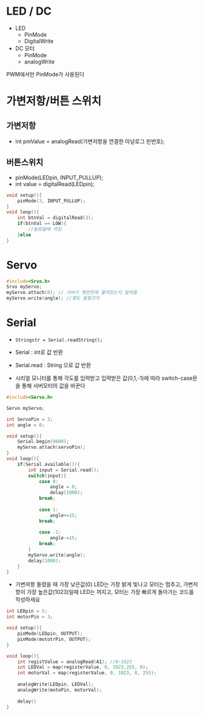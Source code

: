# LED / DC
- LED
	- PinMode 
	- DigitalWrite
- DC 모터
	- PinMode
	- analogWrite

PWM에서만 PinMode가 사용된다

# 가변저항/버튼 스위치
## 가변저항
- int pmValue = analogRead(가변저항을 연결한 아날로그 핀번호);

## 버튼스위치
- pinMode(LEDpin, INPUT_PULLUP);
- int value = digitalRead(LEDpin);

```C
void setup(){
	pinMode(3, INPUT_PULLUP);
}
void loop(){
	int btnVal = digitalRead(3);
	if(btnVal == LOW){
		//눌렸을떄 꺼짐
	}else
}
```

# Servo
```C
#include<Srvo.h>
Srvo myServo;
myServo.attach(0); // 서버가 몇번핀에 물려있는지 알려줌
myServo.write(angle); //몇도 돌릴건지
```

# Serial
- `Stringstr = Serial.readString();`
- Serial : int로 값 반환
- Serial.read : String 으로 값 반환

- 시리얼 모니터를 통해 각도를 입력받고 입력받은 값(0,1,-1)에 따라 switch-case문을 통해 서버모터의 값을 바꾼다
```C
#include<Servo.h>

Servo myServo;

int ServoPin = 3;
int angle = 0;

void setup(){
	Serial.begin(9600);
	myServo.attach(servoPin);
}
void loop(){
	if(Serial.available()){
		int input = Serial.read();
		switch(input){
			case 0:
				angle = 0;
				delay(1000);
			break;
			
			case 1:
				angle+=15;
			break;
			
			case -1:
				angle-=15;
			break;
		}
		myServo.write(angle);
		delay(1000);
	}
}
```

- 가변저항 돌렸을 때 가장 낮은값(0) LED는 가장 밝게 빛나고 모터는 멈추고, 가변저항이 가장 높은값(1023)일때 LED는 꺼지고, 모터는 가장 빠르게 돌아가는 코드를 작성하세요
```C
int LEDpin = 5;
int motorPin = 3;

void setup(){
	pinMode(LEDpin, OUTPUT);
	pinMode(mototrPin, OUTPUT);
}

void loop(){
	int registValue = analogRead(A1); //0~1023
	int LEDVal = map(registerValue, 0, 1023,255, 0);
	int motorVal = map(registerValue, 0, 1023, 0, 255);
	
	analogWrite(LEDpin, LEDVal);
	analogWrite(motoPin, motorVal);
	
	delay()
}
```